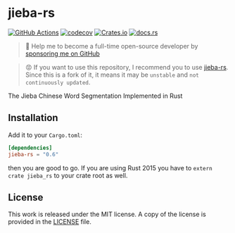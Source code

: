 # jieba-rs

[![GitHub Actions](https://github.com/messense/jieba-rs/workflows/CI/badge.svg)](https://github.com/messense/jieba-rs/actions?query=workflow%3ACI)
[![codecov](https://codecov.io/gh/messense/jieba-rs/branch/master/graph/badge.svg)](https://codecov.io/gh/messense/jieba-rs)
[![Crates.io](https://img.shields.io/crates/v/jieba-rs.svg)](https://crates.io/crates/jieba-rs)
[![docs.rs](https://docs.rs/jieba-rs/badge.svg)](https://docs.rs/jieba-rs/)

> 🚀 Help me to become a full-time open-source developer by [sponsoring me on GitHub](https://github.com/sponsors/messense)

> 😡 If you want to use this repository, I recommend you to use [jieba-rs](https://github.com/messense/jieba-rs). Since this is a fork of it, it means it may be `unstable` and `not continuously updated`.  

The Jieba Chinese Word Segmentation Implemented in Rust

## Installation

Add it to your ``Cargo.toml``:

```toml
[dependencies]
jieba-rs = "0.6"
```

then you are good to go. If you are using Rust 2015 you have to ``extern crate jieba_rs`` to your crate root as well. 


## License

This work is released under the MIT license. A copy of the license is provided in the [LICENSE](./LICENSE) file.
